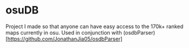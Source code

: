 # osuDB
Project I made so that anyone can have easy access to the 170k+ ranked maps currently in osu. Used in conjunction with (osdbParser)[https://github.com/JonathanJia05/osdbParser]
